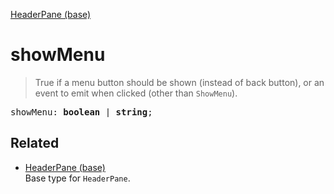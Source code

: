 [HeaderPane (base)](HeaderPane_base.md)

# showMenu

> True if a menu button should be shown (instead of back button), or an event to emit when clicked (other than `ShowMenu`).

<pre class="docgen_signature">showMenu: <b>boolean</b> | <b>string</b>;</pre>

## Related

- [<!--{ref:type}-->HeaderPane (base)](HeaderPane_base.md) \
    Base type for `HeaderPane`.
